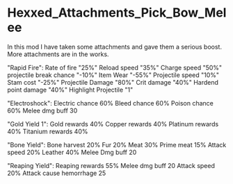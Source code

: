 # Hexxed_Attachments_Pick_Bow_Melee

In this mod I have taken some attachments and gave them a serious boost. More attachments are in the works.

"Rapid Fire": 
Rate of fire "25%"
Reload speed "35%"
Charge speed "50%"
projectile break chance "-10%"
Item Wear "-55%"
Projectile speed "10%"
Stam cost "-25%"
Projectile Damage "80%"
Crit damage "40%"
Hardend point damage "40%"
Highlight Projectile "1"

"Electroshock":
Electric chance 60%
Bleed chance 60%
Poison chance 60%
Melee dmg buff 30

"Gold Yield 1":
Gold rewards 40%
Copper rewards 40%
Platinum rewards 40%
Titanium rewards 40%

"Bone Yield":
Bone harvest 20%
Fur 20%
Meat 30%
Prime meat 15%
Attack speed 20%
Leather 40%
Melee Dmg buff 20

"Reaping Yield":
Reaping rewards 55%
Melee dmg buff 20
Attack speed 20%
Attack cause hemorrhage 25
